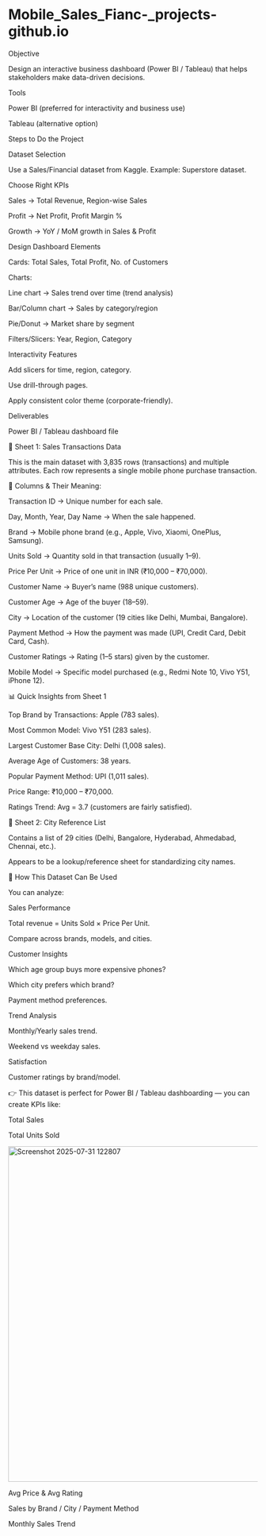 # Mobile_Sales_Fianc-_projects-github.io

Objective

Design an interactive business dashboard (Power BI / Tableau) that helps stakeholders make data-driven decisions.

Tools

Power BI (preferred for interactivity and business use)

Tableau (alternative option)

Steps to Do the Project

Dataset Selection

Use a Sales/Financial dataset from Kaggle. Example: Superstore dataset.

Choose Right KPIs

Sales → Total Revenue, Region-wise Sales

Profit → Net Profit, Profit Margin %

Growth → YoY / MoM growth in Sales & Profit

Design Dashboard Elements

Cards: Total Sales, Total Profit, No. of Customers

Charts:

Line chart → Sales trend over time (trend analysis)

Bar/Column chart → Sales by category/region

Pie/Donut → Market share by segment

Filters/Slicers: Year, Region, Category

Interactivity Features

Add slicers for time, region, category.

Use drill-through pages.

Apply consistent color theme (corporate-friendly).

Deliverables

Power BI / Tableau dashboard file

📑 Sheet 1: Sales Transactions Data

This is the main dataset with 3,835 rows (transactions) and multiple attributes.
Each row represents a single mobile phone purchase transaction.

🔹 Columns & Their Meaning:

Transaction ID → Unique number for each sale.

Day, Month, Year, Day Name → When the sale happened.

Brand → Mobile phone brand (e.g., Apple, Vivo, Xiaomi, OnePlus, Samsung).

Units Sold → Quantity sold in that transaction (usually 1–9).

Price Per Unit → Price of one unit in INR (₹10,000 – ₹70,000).

Customer Name → Buyer’s name (988 unique customers).

Customer Age → Age of the buyer (18–59).

City → Location of the customer (19 cities like Delhi, Mumbai, Bangalore).

Payment Method → How the payment was made (UPI, Credit Card, Debit Card, Cash).

Customer Ratings → Rating (1–5 stars) given by the customer.

Mobile Model → Specific model purchased (e.g., Redmi Note 10, Vivo Y51, iPhone 12).

📊 Quick Insights from Sheet 1

Top Brand by Transactions: Apple (783 sales).

Most Common Model: Vivo Y51 (283 sales).

Largest Customer Base City: Delhi (1,008 sales).

Average Age of Customers: 38 years.

Popular Payment Method: UPI (1,011 sales).

Price Range: ₹10,000 – ₹70,000.

Ratings Trend: Avg = 3.7 (customers are fairly satisfied).

📑 Sheet 2: City Reference List

Contains a list of 29 cities (Delhi, Bangalore, Hyderabad, Ahmedabad, Chennai, etc.).

Appears to be a lookup/reference sheet for standardizing city names.

🎯 How This Dataset Can Be Used

You can analyze:

Sales Performance

Total revenue = Units Sold × Price Per Unit.

Compare across brands, models, and cities.

Customer Insights

Which age group buys more expensive phones?

Which city prefers which brand?

Payment method preferences.

Trend Analysis

Monthly/Yearly sales trend.

Weekend vs weekday sales.

Satisfaction

Customer ratings by brand/model.

👉 This dataset is perfect for Power BI / Tableau dashboarding — you can create KPIs like:

Total Sales

Total Units Sold




<img width="1272" height="676" alt="Screenshot 2025-07-31 122807" src="https://github.com/user-attachments/assets/4c283493-86d9-4c7c-8eb9-ddf146053b1d" />


Avg Price & Avg Rating

Sales by Brand / City / Payment Method

Monthly Sales Trend
